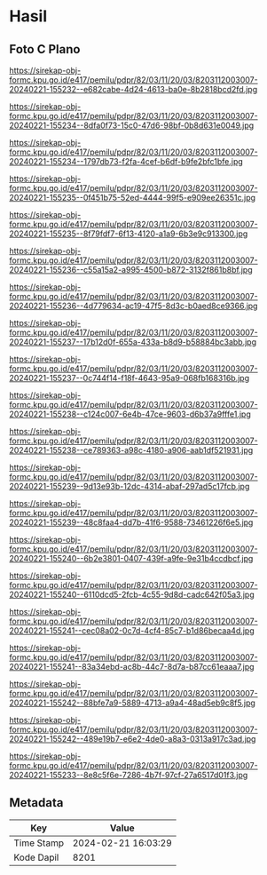# Hasil

## Foto C Plano

https://sirekap-obj-formc.kpu.go.id/e417/pemilu/pdpr/82/03/11/20/03/8203112003007-20240221-155232--e682cabe-4d24-4613-ba0e-8b2818bcd2fd.jpg

https://sirekap-obj-formc.kpu.go.id/e417/pemilu/pdpr/82/03/11/20/03/8203112003007-20240221-155234--8dfa0f73-15c0-47d6-98bf-0b8d631e0049.jpg

https://sirekap-obj-formc.kpu.go.id/e417/pemilu/pdpr/82/03/11/20/03/8203112003007-20240221-155234--1797db73-f2fa-4cef-b6df-b9fe2bfc1bfe.jpg

https://sirekap-obj-formc.kpu.go.id/e417/pemilu/pdpr/82/03/11/20/03/8203112003007-20240221-155235--0f451b75-52ed-4444-99f5-e909ee26351c.jpg

https://sirekap-obj-formc.kpu.go.id/e417/pemilu/pdpr/82/03/11/20/03/8203112003007-20240221-155235--8f79fdf7-6f13-4120-a1a9-6b3e9c913300.jpg

https://sirekap-obj-formc.kpu.go.id/e417/pemilu/pdpr/82/03/11/20/03/8203112003007-20240221-155236--c55a15a2-a995-4500-b872-3132f861b8bf.jpg

https://sirekap-obj-formc.kpu.go.id/e417/pemilu/pdpr/82/03/11/20/03/8203112003007-20240221-155236--4d779634-ac19-47f5-8d3c-b0aed8ce9366.jpg

https://sirekap-obj-formc.kpu.go.id/e417/pemilu/pdpr/82/03/11/20/03/8203112003007-20240221-155237--17b12d0f-655a-433a-b8d9-b58884bc3abb.jpg

https://sirekap-obj-formc.kpu.go.id/e417/pemilu/pdpr/82/03/11/20/03/8203112003007-20240221-155237--0c744f14-f18f-4643-95a9-068fb168316b.jpg

https://sirekap-obj-formc.kpu.go.id/e417/pemilu/pdpr/82/03/11/20/03/8203112003007-20240221-155238--c124c007-6e4b-47ce-9603-d6b37a9fffe1.jpg

https://sirekap-obj-formc.kpu.go.id/e417/pemilu/pdpr/82/03/11/20/03/8203112003007-20240221-155238--ce789363-a98c-4180-a906-aab1df521931.jpg

https://sirekap-obj-formc.kpu.go.id/e417/pemilu/pdpr/82/03/11/20/03/8203112003007-20240221-155239--9d13e93b-12dc-4314-abaf-297ad5c17fcb.jpg

https://sirekap-obj-formc.kpu.go.id/e417/pemilu/pdpr/82/03/11/20/03/8203112003007-20240221-155239--48c8faa4-dd7b-41f6-9588-73461226f6e5.jpg

https://sirekap-obj-formc.kpu.go.id/e417/pemilu/pdpr/82/03/11/20/03/8203112003007-20240221-155240--6b2e3801-0407-439f-a9fe-9e31b4ccdbcf.jpg

https://sirekap-obj-formc.kpu.go.id/e417/pemilu/pdpr/82/03/11/20/03/8203112003007-20240221-155240--6110dcd5-2fcb-4c55-9d8d-cadc642f05a3.jpg

https://sirekap-obj-formc.kpu.go.id/e417/pemilu/pdpr/82/03/11/20/03/8203112003007-20240221-155241--cec08a02-0c7d-4cf4-85c7-b1d86becaa4d.jpg

https://sirekap-obj-formc.kpu.go.id/e417/pemilu/pdpr/82/03/11/20/03/8203112003007-20240221-155241--83a34ebd-ac8b-44c7-8d7a-b87cc61eaaa7.jpg

https://sirekap-obj-formc.kpu.go.id/e417/pemilu/pdpr/82/03/11/20/03/8203112003007-20240221-155242--88bfe7a9-5889-4713-a9a4-48ad5eb9c8f5.jpg

https://sirekap-obj-formc.kpu.go.id/e417/pemilu/pdpr/82/03/11/20/03/8203112003007-20240221-155242--489e19b7-e6e2-4de0-a8a3-0313a917c3ad.jpg

https://sirekap-obj-formc.kpu.go.id/e417/pemilu/pdpr/82/03/11/20/03/8203112003007-20240221-155233--8e8c5f6e-7286-4b7f-97cf-27a6517d01f3.jpg


## Metadata

| Key        | Value               |
| ---------- | ------------------- |
| Time Stamp | 2024-02-21 16:03:29 |
| Kode Dapil | 8201                |



